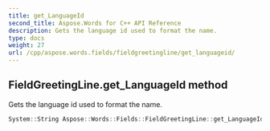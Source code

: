 ```yaml
---
title: get_LanguageId
second_title: Aspose.Words for C++ API Reference
description: Gets the language id used to format the name. 
type: docs
weight: 27
url: /cpp/aspose.words.fields/fieldgreetingline/get_languageid/
---
```

## FieldGreetingLine.get_LanguageId method


Gets the language id used to format the name.

```cpp
System::String Aspose::Words::Fields::FieldGreetingLine::get_LanguageId()
```

